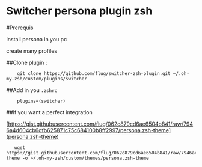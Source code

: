 Switcher persona plugin zsh
===========================


#Prerequis 

Install persona in you pc 

create many profiles

##Clone plugin :

```
    git clone https://github.com/flug/switcher-zsh-plugin.git ~/.oh-my-zsh/custom/plugins/switcher
```

##Add in you ```.zshrc``` 

```
    plugins=(switcher)
```

##If you want a perfect integration


[https://gist.githubusercontent.com/flug/062c879cd6ae6504b841/raw/7946a4d604cb6dfb625871c75c684100b8ff2997/persona.zsh-theme](persona.zsh-theme)

```
   wget https://gist.githubusercontent.com/flug/062c879cd6ae6504b841/raw/7946a4d604cb6dfb625871c75c684100b8ff2997/persona.zsh-theme -o ~/.oh-my-zsh/custom/themes/persona.zsh-theme
```
